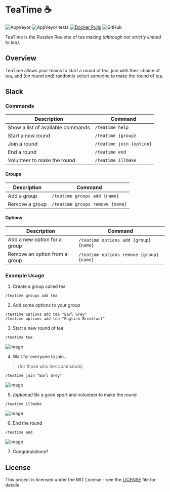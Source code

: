 # TeaTime ☕

![AppVeyor](https://img.shields.io/appveyor/ci/mrsmoke/teatime.svg)
![AppVeyor tests](https://img.shields.io/appveyor/tests/mrsmoke/teatime.svg)
[![Docker Pulls](https://img.shields.io/docker/pulls/dockdockcontainer/teatime.svg)](https://hub.docker.com/r/dockdockcontainer/teatime)
![GitHub](https://img.shields.io/github/license/mrsmoke/teatime.svg)

TeaTime is the Russian Roulette of tea making *(although not strictly limited to tea).*


## Overview

TeaTime allows your teams to start a round of tea, join with their choice of tea, and (on round end) randomly select someone to make the round of tea.


## Slack

### Commands

| Description | Command | 
| ---- | ------- |
| Show a list of available commands | `/teatime help` |
| Start a new round | `/teatime {group}` |
| Join a round | `/teatime join {option}` |
| End a round | `/teatime end` |
| Volunteer to make the round | `/teatime illmake` |

#### Groups

| Description | Command | 
| ---- | ------- |
| Add a group | `/teatime groups add {name}` |
| Remove a group | `/teatime groups remove {name}` |

#### Options

| Description | Command | 
| ---- | ------- |
| Add a new option for a group | `/teatime options add {group} {name}` |
| Remove an option from a group | `/teatime options remove {group} {name}` |

### Example Usage

1. Create a group called tea 
```
/teatime groups add tea
```

2. Add some options to your group 
```
/teatime options add tea "Earl Grey"
/teatime options add tea "English Breakfast"
```

3. Start a new round of tea
```
/teatime tea
```
![image](https://user-images.githubusercontent.com/709976/56972165-d810ba80-6bad-11e9-9b63-fdc50abeb068.png)

4. Wait for everyone to join...

> (for those who link commands)
```
/teatime join "Earl Grey"
```
![image](https://user-images.githubusercontent.com/709976/56972122-c4655400-6bad-11e9-8478-e1f15d4e9403.png)


5. _(optional)_ Be a good sport and volunteer to make the round
```
/teatime illmake
```
![image](https://user-images.githubusercontent.com/709976/56972594-9cc2bb80-6bae-11e9-916b-2c6c6e40bae4.png)

6. End the round
```
/teatime end
```
![image](https://user-images.githubusercontent.com/709976/56973263-d9db7d80-6baf-11e9-8b3c-e0ff1fe3c2f3.png)

7. Congratulations?



## License

This project is licensed under the MIT License - see the [LICENSE](LICENSE) file for details
